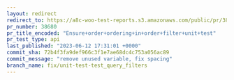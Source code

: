 ```yaml
---
layout: redirect
redirect_to: https://a8c-woo-test-reports.s3.amazonaws.com/public/pr/38680/api/index.html
pr_number: 38680
pr_title_encoded: "Ensure+order+ordering+in+order+filter+unit+test"
pr_test_type: api
last_published: "2023-06-12 17:31:01 +0000"
commit_sha: 72b4f3fa9def966c3f1e7ae68dc4c753a056ac89
commit_message: "remove unused variable, fix spacing"
branch_name: fix/unit-test-test_query_filters
---
```

